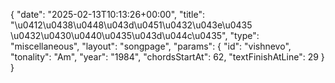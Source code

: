 {
    "date": "2025-02-13T10:13:26+00:00",
    "title": "\u0412\u0438\u0448\u043d\u0451\u0432\u043e\u0435 \u0432\u0430\u0440\u0435\u043d\u044c\u0435",
    "type": "miscellaneous",
    "layout": "songpage",
    "params": {
        "id": "vishnevo",
        "tonality": "Am",
        "year": "1984",
        "chordsStartAt": 62,
        "textFinishAtLine": 29
    }
}